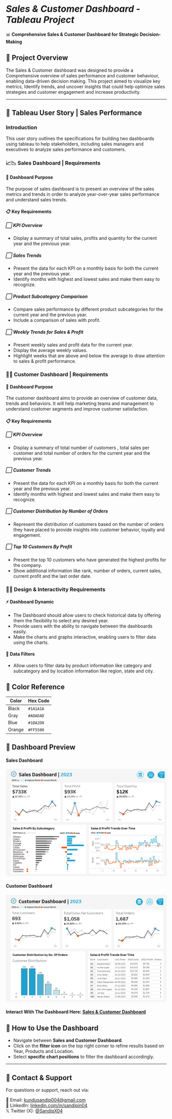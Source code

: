 # *Sales & Customer Dashboard - Tableau Project*
📊 **Comprehensive Sales & Customer Dashboard for Strategic Decision-Making**  

## 📍 Project Overview
The Sales & Customer dashboard was designed to provide a Comprehensive overview of sales performance and customer behaviour, enabling data-driven decision making. This project aimed to visualize key metrics, Identify trends, and uncover insights that could help optimize sales strategies and customer engagement and increase productivity.  

---

## 📍 Tableau User Story | Sales Performance
### **Introduction**
This user story outlines the specifications for building two dashboards using tableau to help stakeholders, including sales managers and executives to analyze sales performance and customers. 
### **📈📉 Sales Dashboard | Requirements**
#### 🔎 **Dashboard Purpose**
The purpose of sales dashboard is to present an overview of the sales metrics and trends in order to analyze year-over-year sales performance and understand sales trends.
#### 📋 **Key Requirements**
##### ⬜ **KPI Overview**
- Display a summary of total sales, profits and quantity for the current year and the previous year.
##### ⬜ **Sales Trends**
- Present the data for each KPI on a monthly basis for both the current year and the previous year.  
- Identify months with highest and lowest sales and make them easy to recognize.  
##### ⬜ **Product Subcategory Comparison**
- Compare sales performance by different product subcategories for the current year and the previous year.  
- Include a comparison of sales with profit.
##### ⬜ **Weekly Trends for Sales & Profit**
- Present weekly sales and profit data for the current year.
- Display the average weekly values.
- Highlight weeks that are above and below the average to draw attention to sales & profit performance.

### **👥📇 Customer Dashboard | Requirements**
#### 🔎 **Dashboard Purpose**
The customer dashboard aims to provide an overview of customer data, trends and behaviors. It will help marketing teams and management to understand customer segments and improve customer satisfaction.
#### 📋 **Key Requirements**
##### ⬜ **KPI Overview**
- Display a summary of total number of customers , total sales per customer and total number of orders for the current year and the previous year.
##### ⬜ **Customer Trends**
- Present the data for each KPI on a monthly basis for both the current year and the previous year.
- Identify months with highest and lowest sales and make them easy to recognize.
##### ⬜ **Customer Distribution by Number of Orders**
- Represent the distribution of customers based on the number of orders they have placed to provide insights into customer behavior, loyalty and engagement.
##### ⬜ **Top 10 Customers By Profit**
- Present the top 10 customers who have generated the highest profits for the company.
- Show additional information like rank, number of orders, current sales, current profit and the last order date.

### **👨‍💻 Design & Interactivity Requirements**
#### ⚡ **Dashboard Dynamic**
- The Dashboard should allow users to check historical data by offering them the flexibility to select any desired year.
- Provide users with the ability to navigate between the dashboards easily.
- Make the charts and graphs interactive, enabling users to filter data using the charts.
#### 🧩 **Data Filters**
- Allow users to filter data by product information like category and subcategory and by location information like region, state and city.

## 🎨 Color Reference

| Color           | Hex Code  |
|---------------|----------|
| Black         | `#1A1A1A` |
| Gray     | `#ADADAD` |
| Blue  | `#1DA2D0` |
| Orange  | `#FF5500` |

## 👀 Dashboard Preview
#### Sales Dashboard
![Sales](https://raw.githubusercontent.com/SandipGit04/Sales-Customers-Dashboard/refs/heads/main/Dashboard%20Images/Sales%20Dashboard.png)
#### Customer Dashboard
![Customer](https://raw.githubusercontent.com/SandipGit04/Sales-Customers-Dashboard/refs/heads/main/Dashboard%20Images/Customer%20Dashboard.png)
#### **Interact With The Dashboard Here:** [Sales & Customer Dashboard](https://public.tableau.com/app/profile/sandip.kundu5209/viz/SalesCustomersDashboard_17381610483660/SalesDashboard)

## 📌 How to Use the Dashboard
- Navigate between **Sales and Customer Dashboard**.
- Click on the **fliter icon** on the top right corner to refine results based on Year, Products and Location.
- Select **specific chart positions** to filter the dashboard accordingly.
---

## 📱 Contact & Support
For questions or support, reach out via:

📩 Email: [kundusandip004@gmail.com](mailto:kundusandip004@gmail.com)  
🔗 LinkedIn: [linkedin.com/in/sandipin04](https://www.linkedin.com/in/sandipin04/)  
𝕏 Twitter (X): [@SandipX04](https://x.com/SandipX04)

